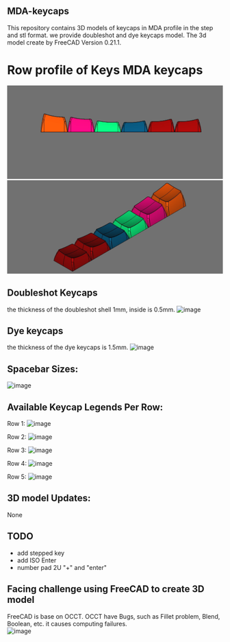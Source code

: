 ## MDA-keycaps
This repository contains 3D models of keycaps in MDA profile in the step and stl format. we provide doubleshot and dye keycaps model. The 3d model create by FreeCAD Version 0.21.1.

# Row profile of Keys MDA keycaps
![image](https://github.com/T28GoProg/MDA-keycaps/blob/main/MDA%20profile%202.jpg)
![image](https://github.com/T28GoProg/MDA-keycaps/blob/main/MDA%20profile.jpg)

Doubleshot Keycaps
---------
the thickness of the doubleshot shell 1mm, inside is 0.5mm.
![image]()

Dye keycaps
---------
the thickness of the dye keycaps is 1.5mm.
![image]()

Spacebar Sizes:
----------
![image]()

Available Keycap Legends Per Row:
------------------------------------------
Row 1:
![image]()

Row 2:
![image]()

Row 3:
![image]()

Row 4:
![image]()

Row 5:
![image]()

3D model Updates:
---------------------
None

TODO
-------------
* add stepped key
* add ISO Enter
* number pad 2U "+" and "enter"

Facing challenge using FreeCAD to create 3D model 
---------
FreeCAD is base on OCCT. OCCT have Bugs, such as Fillet problem, Blend, Boolean, etc. it causes computing failures.  
![image]()
